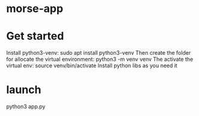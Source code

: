 # morse-app

# Get started
Install python3-venv:
sudo apt install python3-venv
Then create the folder for allocate the virtual environment:
python3 -m venv venv
The activate the virtual env:
source venv/bin/activate
Install python libs as you need it

# launch
python3 app.py